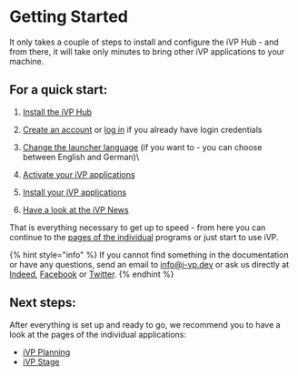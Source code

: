 # Getting Started

It only takes a couple of steps to install and configure the iVP Hub - and from there, it will take only minutes to bring other iVP applications to your machine.

## For a quick start:

1. [Install the iVP Hub](launcher-installation.md)
2. [Create an account](account-management/account-creation.md) or [log in](account-management/login.md) if you already have login credentials
3. [Change the launcher language](settings/launcher-language.md) (if you want to - you can choose between English and German)\

4. [Activate your iVP applications](application-management/license-activation.md)
5. [Install your iVP applications](application-management/install-applications.md)
6. [Have a look at the iVP News](ivp-news.md)

That is everything necessary to get up to speed - from here you can continue to the [pages of the individual](getting-started.md#next-steps) programs or just start to use iVP.

{% hint style="info" %}
If you cannot find something in the documentation or have any questions, send an email to [info@i-vp.dev](mailto:info@i-vp.dev) or ask us directly at [Indeed](https://www.linkedin.com/company/ivp-intelligent-virtual-platform/), [Facebook](https://www.facebook.com/pg/intelligentVirtualPlatform/) or [Twitter](https://twitter.com/iVPsoftware).
{% endhint %}

## Next steps:

After everything is set up and ready to go, we recommend you to have a look at the pages of the individual applications:

* [iVP Planning](../ivp-planning/)
* [iVP Stage](../ivp-stage/)
